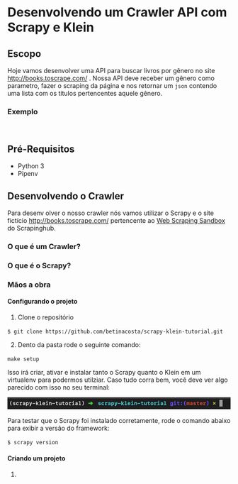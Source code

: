 # Desenvolvendo um Crawler API com Scrapy e Klein

## Escopo

Hoje vamos desenvolver uma API para buscar livros por gênero no site http://books.toscrape.com/ . Nossa API deve receber um gênero como parametro, fazer o scraping da página e nos retornar um `json` contendo uma lista com os títulos pertencentes aquele gênero.

### Exemplo

```


```

## Pré-Requisitos

- Python 3
- Pipenv

## Desenvolvendo o Crawler

Para desenv olver o nosso crawler nós vamos utilizar o Scrapy e o site fictício http://books.toscrape.com/ pertencente ao [Web Scraping Sandbox](http://toscrape.com/) do Scrapinghub.

### O que é um Crawler?

### O que é o Scrapy?

### Mãos a obra

#### Configurando o projeto

1. Clone o repositório

`$ git clone https://github.com/betinacosta/scrapy-klein-tutorial.git`

2. Dento da pasta rode o seguinte comando:

`make setup`

Isso irá criar, ativar e instalar tanto o Scrapy quanto o Klein em um virtualenv para podermos utilziar. Caso tudo corra bem, você deve ver algo parecido com isso no seu terminal:

![imagem mostrando o nome do ambiente virtual entre parenteses antes do nome do repositorio significando que ele foi ativado ](img/virtualenv.png)

Para testar que o Scrapy foi instalado corretamente, rode o comando abaixo para exibir a versão do framework:

`$ scrapy version`

#### Criando um projeto

1. 





